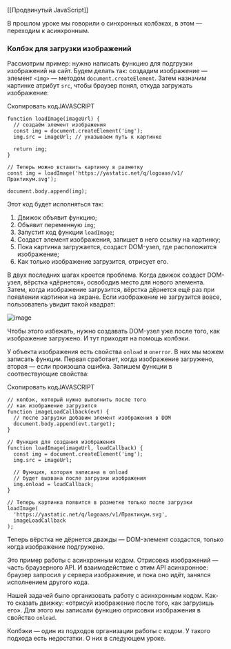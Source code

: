 [[Продвинутый JavaScript]]

В прошлом уроке мы говорили о синхронных колбэках, в этом — переходим к асинхронным.

### Колбэк для загрузки изображений

Рассмотрим пример: нужно написать функцию для подгрузки изображений на сайт. Будем делать так: создадим изображение — элемент `<img>` — методом `document.createElement`. Затем назначим картинке атрибут `src`, чтобы браузер понял, откуда загружать изображение:

Скопировать кодJAVASCRIPT

```
function loadImage(imageUrl) {
  // создаём элемент изображения
  const img = document.createElement('img');
  img.src = imageUrl; // указываем путь к картинке

  return img;
}

// Теперь можно вставить картинку в разметку
const img = loadImage('https://yastatic.net/q/logoaas/v1/Практикум.svg');

document.body.append(img); 
```

Этот код будет исполняться так:

1.  Движок объявит функцию;
2.  Объявит переменную `img`;
3.  Запустит код функции `loadImage`;
4.  Создаст элемент изображения, запишет в него ссылку на картинку;
5.  Пока картинка загружается, создаст DOM-узел, где расположится изображение;
6.  Как только изображение загрузится, отрисует его.

В двух последних шагах кроется проблема. Когда движок создаст DOM-узел, вёрстка «дёрнется», освободив место для нового элемента. Затем, когда изображение загрузится, вёрстка дёрнется ещё раз при появлении картинки на экране. Если изображение не загрузится вовсе, пользователь увидит такой квадрат:

![image](https://pictures.s3.yandex.net/resources/sprint_9-14_1592576725.png)

Чтобы этого избежать, нужно создавать DOM-узел уже после того, как изображение загружено. И тут приходят на помощь колбэки.

У объекта изображения есть свойства `onload` и `onerror`. В них мы можем записать функции. Первая сработает, когда изображение загружено, вторая — если произошла ошибка. Запишем функции в соотвествующие свойства:

Скопировать кодJAVASCRIPT

```
// колбэк, который нужно выполнить после того
// как изображение загрузится
function imageLoadCallback(evt) {
  // после загрузки добавим элемент изображения в DOM
  document.body.append(evt.target);
}

// Функция для создания изображения
function loadImage(imageUrl, loadCallback) {
  const img = document.createElement('img');
  img.src = imageUrl;

  // Функция, которая записана в onload
  // будет вызвана после загрузки изображения
  img.onload = loadCallback;
}

// Теперь картинка появится в разметке только после загрузки
loadImage(
  'https://yastatic.net/q/logoaas/v1/Практикум.svg',
  imageLoadCallback
); 
```

Теперь вёрстка не дёрнется дважды — DOM-элемент создастся, только когда изображение подгружено.

Это пример работы с асинхронным кодом. Отрисовка изображений — часть браузерного API. И взаимодействие с этим API асинхронное: браузер запросил у сервера изображение, и пока оно идёт, занялся исполнением другого кода.

Нашей задачей было организовать работу с асинхронным кодом. Как-то сказать движку: «отрисуй изображение после того, как загрузишь его». Для этого мы записали функцию отрисовки изображения в свойство `onload`.

Колбэки — один из подходов организации работы с кодом. У такого подхода есть недостатки. О них в следующем уроке.